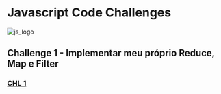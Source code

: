 # Javascript Code Challenges 
![js_logo](https://upload.wikimedia.org/wikipedia/commons/thumb/9/99/Unofficial_JavaScript_logo_2.svg/1200px-Unofficial_JavaScript_logo_2.svg.png)  

## Challenge 1 - Implementar meu próprio Reduce, Map e Filter  
### [CHL 1]()





